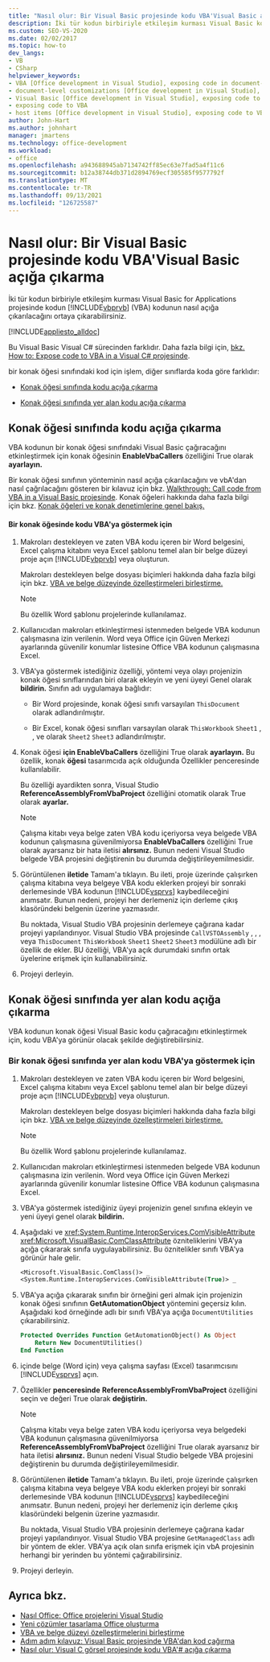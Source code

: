 ```yaml
---
title: "Nasıl olur: Bir Visual Basic projesinde kodu VBA'Visual Basic açığa çıkarma"
description: İki tür kodun birbiriyle etkileşim kurması Visual Basic kod Visual Basic for Applications (VBA) kodu kullanmak için bir Visual Basic projesinde kodu nasıl ortaya çıkarabilirsiniz?
ms.custom: SEO-VS-2020
ms.date: 02/02/2017
ms.topic: how-to
dev_langs:
- VB
- CSharp
helpviewer_keywords:
- VBA [Office development in Visual Studio], exposing code in document-level customizations
- document-level customizations [Office development in Visual Studio], exposing code
- Visual Basic [Office development in Visual Studio], exposing code to VBA
- exposing code to VBA
- host items [Office development in Visual Studio], exposing code to VBA
author: John-Hart
ms.author: johnhart
manager: jmartens
ms.technology: office-development
ms.workload:
- office
ms.openlocfilehash: a943688945ab7134742ff85ec63e7fad5a4f11c6
ms.sourcegitcommit: b12a38744db371d2894769ecf305585f9577792f
ms.translationtype: MT
ms.contentlocale: tr-TR
ms.lasthandoff: 09/13/2021
ms.locfileid: "126725587"
---
```

# <a name="how-to-expose-code-to-vba-in-a-visual-basic-project"></a>Nasıl olur: Bir Visual Basic projesinde kodu VBA'Visual Basic açığa çıkarma
  İki tür kodun birbiriyle etkileşim kurması Visual Basic for Applications projesinde kodun [!INCLUDE[vbprvb](../sharepoint/includes/vbprvb-md.md)] (VBA) kodunun nasıl açığa çıkarılacağını ortaya çıkarabilirsiniz.

 [!INCLUDE[appliesto_alldoc](../vsto/includes/appliesto-alldoc-md.md)]

 Bu Visual Basic Visual C# sürecinden farklıdır. Daha fazla bilgi için, [bkz. How to: Expose code to VBA in a Visual C&#35; projesinde](../vsto/how-to-expose-code-to-vba-in-a-visual-csharp-project.md).

 bir konak öğesi sınıfındaki kod için işlem, diğer sınıflarda koda göre farklıdır:

- [Konak öğesi sınıfında kodu açığa çıkarma](#HostItemCode)

- [Konak öğesi sınıfında yer alan kodu açığa çıkarma](#NonHostItem)

## <a name="expose-code-in-a-host-item-class"></a><a name="HostItemCode"></a> Konak öğesi sınıfında kodu açığa çıkarma
 VBA kodunun bir konak öğesi sınıfındaki Visual Basic çağıracağını etkinleştirmek için konak öğesinin **EnableVbaCallers** özelliğini True olarak **ayarlayın.**

 Bir konak öğesi sınıfının yönteminin nasıl açığa çıkarılacağını ve vbA'dan nasıl çağrılacağını gösteren bir kılavuz için bkz. [Walkthrough: Call code from VBA in a Visual Basic projesinde](../vsto/walkthrough-calling-code-from-vba-in-a-visual-basic-project.md). Konak öğeleri hakkında daha fazla bilgi için bkz. [Konak öğeleri ve konak denetimlerine genel bakış.](../vsto/host-items-and-host-controls-overview.md)

#### <a name="to-expose-code-in-a-host-item-to-vba"></a>Bir konak öğesinde kodu VBA'ya göstermek için

1. Makroları destekleyen ve zaten VBA kodu içeren bir Word belgesini, Excel çalışma kitabını veya Excel şablonu temel alan bir belge düzeyi proje açın [!INCLUDE[vbprvb](../sharepoint/includes/vbprvb-md.md)] veya oluşturun.

     Makroları destekleyen belge dosyası biçimleri hakkında daha fazla bilgi için bkz. [VBA ve belge düzeyinde özelleştirmeleri birleştirme.](../vsto/combining-vba-and-document-level-customizations.md)

    > [!NOTE]
    > Bu özellik Word şablonu projelerinde kullanılamaz.

2. Kullanıcıdan makroları etkinleştirmesi istenmeden belgede VBA kodunun çalışmasına izin verilenin. Word veya Office için Güven Merkezi ayarlarında güvenilir konumlar listesine Office VBA kodunun çalışmasına Excel.

3. VBA'ya göstermek istediğiniz özelliği, yöntemi veya olayı projenizin konak öğesi sınıflarından biri olarak ekleyin ve yeni üyeyi Genel olarak **bildirin.** Sınıfın adı uygulamaya bağlıdır:

    - Bir Word projesinde, konak öğesi sınıfı varsayılan `ThisDocument` olarak adlandırılmıştır.

    - Bir Excel, konak öğesi sınıfları varsayılan olarak `ThisWorkbook` `Sheet1` , , ve olarak `Sheet2` `Sheet3` adlandırılmıştır.

4. Konak öğesi **için EnableVbaCallers** özelliğini True olarak **ayarlayın.** Bu özellik, konak **öğesi** tasarımcıda açık olduğunda Özellikler penceresinde kullanılabilir.

     Bu özelliği ayardikten sonra, Visual Studio **ReferenceAssemblyFromVbaProject** özelliğini otomatik olarak True olarak **ayarlar.**

    > [!NOTE]
    > Çalışma kitabı veya belge zaten VBA kodu içeriyorsa veya belgede VBA kodunun çalışmasına güvenilmiyorsa **EnableVbaCallers** özelliğini True olarak ayarsanız bir hata iletisi **alırsınız.** Bunun nedeni Visual Studio belgede VBA projesini değiştirenin bu durumda değiştirileyemilmesidir.

5. Görüntülenen **iletide** Tamam'a tıklayın. Bu ileti, proje üzerinde çalışırken çalışma kitabına veya belgeye VBA kodu eklerken projeyi bir sonraki derlemesinde VBA kodunun [!INCLUDE[vsprvs](../sharepoint/includes/vsprvs-md.md)] kaybedileceğini anımsatır. Bunun nedeni, projeyi her derlemeniz için derleme çıkış klasöründeki belgenin üzerine yazmasıdır.

     Bu noktada, Visual Studio VBA projesinin derlemeye çağırana kadar projeyi yapılandırıyor. Visual Studio VBA projesinde `CallVSTOAssembly` , , , veya `ThisDocument` `ThisWorkbook` `Sheet1` `Sheet2` `Sheet3` modülüne adlı bir özellik de ekler. BU özelliği, VBA'ya açık durumdaki sınıfın ortak üyelerine erişmek için kullanabilirsiniz.

6. Projeyi derleyin.

## <a name="expose-code-that-is-not-in-a-host-item-class"></a><a name="NonHostItem"></a> Konak öğesi sınıfında yer alan kodu açığa çıkarma
 VBA kodunun konak öğesi Visual Basic kodu çağıracağını etkinleştirmek için, kodu VBA'ya görünür olacak şekilde değiştirebilirsiniz.

### <a name="to-expose-code-that-is-not-in-a-host-item-class-to-vba"></a>Bir konak öğesi sınıfında yer alan kodu VBA'ya göstermek için

1. Makroları destekleyen ve zaten VBA kodu içeren bir Word belgesini, Excel çalışma kitabını veya Excel şablonu temel alan bir belge düzeyi proje açın [!INCLUDE[vbprvb](../sharepoint/includes/vbprvb-md.md)] veya oluşturun.

     Makroları destekleyen belge dosyası biçimleri hakkında daha fazla bilgi için bkz. [VBA ve belge düzeyinde özelleştirmeleri birleştirme.](../vsto/combining-vba-and-document-level-customizations.md)

    > [!NOTE]
    > Bu özellik Word şablonu projelerinde kullanılamaz.

2. Kullanıcıdan makroları etkinleştirmesi istenmeden belgede VBA kodunun çalışmasına izin verilenin. Word veya Office için Güven Merkezi ayarlarında güvenilir konumlar listesine Office VBA kodunun çalışmasına Excel.

3. VBA'ya göstermek istediğiniz üyeyi projenizin genel sınıfına ekleyin ve yeni üyeyi genel olarak **bildirin.**

4. Aşağıdaki ve <xref:System.Runtime.InteropServices.ComVisibleAttribute> <xref:Microsoft.VisualBasic.ComClassAttribute> özniteliklerini VBA'ya açığa çıkararak sınıfa uygulayabilirsiniz. Bu öznitelikler sınıfı VBA'ya görünür hale gelir.

    ```vb
    <Microsoft.VisualBasic.ComClass()> _
    <System.Runtime.InteropServices.ComVisibleAttribute(True)> _
    ```

5. VBA'ya açığa çıkararak sınıfın bir örneğini geri almak için projenizin konak öğesi sınıfının **GetAutomationObject** yöntemini geçersiz kılın. Aşağıdaki kod örneğinde adlı bir sınıfı VBA'ya açığa `DocumentUtilities` çıkarabilirsiniz.

    ```vb
    Protected Overrides Function GetAutomationObject() As Object
        Return New DocumentUtilities()
    End Function
    ```

6. içinde belge (Word için) veya çalışma sayfası (Excel) tasarımcısını [!INCLUDE[vsprvs](../sharepoint/includes/vsprvs-md.md)] açın.

7. Özellikler **penceresinde** **ReferenceAssemblyFromVbaProject** özelliğini seçin ve değeri True olarak **değiştirin.**

    > [!NOTE]
    > Çalışma kitabı veya belge zaten VBA kodu içeriyorsa veya belgedeki VBA kodunun çalışmasına güvenilmiyorsa **ReferenceAssemblyFromVbaProject** özelliğini True olarak ayarsanız bir hata iletisi **alırsınız.** Bunun nedeni Visual Studio belgede VBA projesini değiştirenin bu durumda değiştirileyemilmesidir.

8. Görüntülenen **iletide** Tamam'a tıklayın. Bu ileti, proje üzerinde çalışırken çalışma kitabına veya belgeye VBA kodu eklerken projeyi bir sonraki derlemesinde VBA kodunun [!INCLUDE[vsprvs](../sharepoint/includes/vsprvs-md.md)] kaybedileceğini anımsatır. Bunun nedeni, projeyi her derlemeniz için derleme çıkış klasöründeki belgenin üzerine yazmasıdır.

     Bu noktada, Visual Studio VBA projesinin derlemeye çağırana kadar projeyi yapılandırıyor. Visual Studio VBA projesine `GetManagedClass` adlı bir yöntem de ekler. VBA'ya açık olan sınıfa erişmek için vbA projesinin herhangi bir yerinden bu yöntemi çağırabilirsiniz.

9. Projeyi derleyin.

## <a name="see-also"></a>Ayrıca bkz.
- [Nasıl Office: Office projelerini Visual Studio](../vsto/how-to-create-office-projects-in-visual-studio.md)
- [Yeni çözümler tasarlama Office oluşturma](../vsto/designing-and-creating-office-solutions.md)
- [VBA ve belge düzeyi özelleştirmelerini birleştirme](../vsto/combining-vba-and-document-level-customizations.md)
- [Adım adım kılavuz: Visual Basic projesinde VBA'dan kod çağırma](../vsto/walkthrough-calling-code-from-vba-in-a-visual-basic-project.md)
- [Nasıl olur: Visual C görsel projesinde kodu VBA'&#35; açığa çıkarma](../vsto/how-to-expose-code-to-vba-in-a-visual-csharp-project.md)
